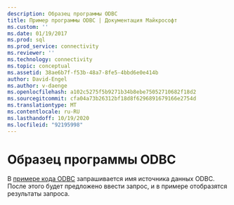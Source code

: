 ```yaml
---
description: Образец программы ODBC
title: Пример программы ODBC | Документация Майкрософт
ms.custom: ''
ms.date: 01/19/2017
ms.prod: sql
ms.prod_service: connectivity
ms.reviewer: ''
ms.technology: connectivity
ms.topic: conceptual
ms.assetid: 38ae6b7f-f53b-48a7-8fe5-4bbd6e0e414b
author: David-Engel
ms.author: v-daenge
ms.openlocfilehash: a102c5275f5b9271b34b8ebe75052710682f18d2
ms.sourcegitcommit: cfa04a73b26312bf18d8f6296891679166e2754d
ms.translationtype: MT
ms.contentlocale: ru-RU
ms.lasthandoff: 10/19/2020
ms.locfileid: "92195998"
---
```

# <a name="sample-odbc-program"></a>Образец программы ODBC
В [примере кода ODBC](../../connect/odbc/cpp-code-example-app-connect-access-sql-db.md) запрашивается имя источника данных ODBC.  После этого будет предложено ввести запрос, и в примере отобразятся результаты запроса.